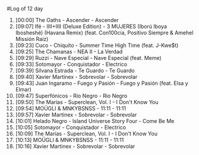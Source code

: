 #Log of 12 day

1. [00:00] The Oaths - Ascender - Ascender
1. [09:07] Ifé - IIII+IIII (Deluxe Edition) - 3 MUJERES (Iború Iboya Ibosheshé) (Havana Remix) (feat. Con100cia, Positivo Siempre & Amehel Missión Raíz)
1. [09:23] Cuco - Chiquito - Summer Time High Time (feat. J-Kwe$t)
1. [09:25] The Chamanas - NEA II - La Verdad
1. [09:29] Ruzzi - Nave Especial - Nave Especial (feat. Meme)
1. [09:33] Sotomayor - Conquistador - Electrico
1. [09:39] Silvana Estrada - Te Guardo - Te Guardo
1. [09:40] Xavier Martinex - Sobrevolar - Sobrevolar
1. [09:43] Juan Ingaramo - Fuego y Pasión - Fuego y Pasión (feat. Elsa y Elmar)
1. [09:47] Superfónicos - Rio Negro - Rio Negro
1. [09:50] The Marías - Superclean, Vol. I - I Don't Know You
1. [09:54] MOÜGLI & MNKYBSNSS - 11:11 - 11:11
1. [09:57] Xavier Martinex - Sobrevolar - Sobrevolar
1. [10:01] Helado Negro - Island Universe Story Four - Come Be Me
1. [10:05] Sotomayor - Conquistador - Electrico
1. [10:09] The Marías - Superclean, Vol. I - I Don't Know You
1. [10:13] MOÜGLI & MNKYBSNSS - 11:11 - 11:11
1. [10:16] Xavier Martinex - Sobrevolar - Sobrevolar
